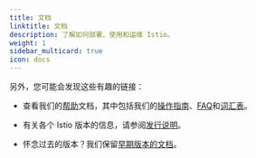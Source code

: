 ```yaml
---
title: 文档
linktitle: 文档
description: 了解如何部署、使用和运维 Istio。
weight: 1
sidebar_multicard: true
icon: docs
---
```


另外，您可能会发现这些有趣的链接：

- 查看我们的[帮助](/zh/help)文档，其中包括我们的[操作指南](/zh/help/ops)、[FAQ](/zh/help/faq)和[词汇表](/zh/help/glossary)。

- 有关各个 Istio 版本的信息，请参阅[发行说明](/zh/about/notes)。

- 怀念过去的版本？我们保留[早期版本的文档](https://archive.istio.io/)。